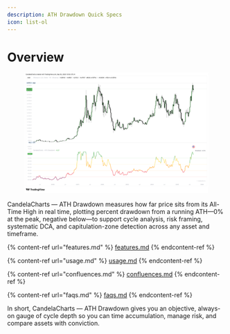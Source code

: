 ```yaml
---
description: ATH Drawdown Quick Specs
icon: list-ol
---
```


# Overview

<figure><img src="../../.gitbook/assets/docs-ath-drawdown-001.png" alt=""><figcaption></figcaption></figure>

CandelaCharts — ATH Drawdown measures how far price sits from its All-Time High in real time, plotting percent drawdown from a running ATH—0% at the peak, negative below—to support cycle analysis, risk framing, systematic DCA, and capitulation-zone detection across any asset and timeframe.

{% content-ref url="features.md" %}
[features.md](features.md)
{% endcontent-ref %}

{% content-ref url="usage.md" %}
[usage.md](usage.md)
{% endcontent-ref %}

{% content-ref url="confluences.md" %}
[confluences.md](confluences.md)
{% endcontent-ref %}

{% content-ref url="faqs.md" %}
[faqs.md](faqs.md)
{% endcontent-ref %}

In short, CandelaCharts — ATH Drawdown gives you an objective, always-on gauge of cycle depth so you can time accumulation, manage risk, and compare assets with conviction.
